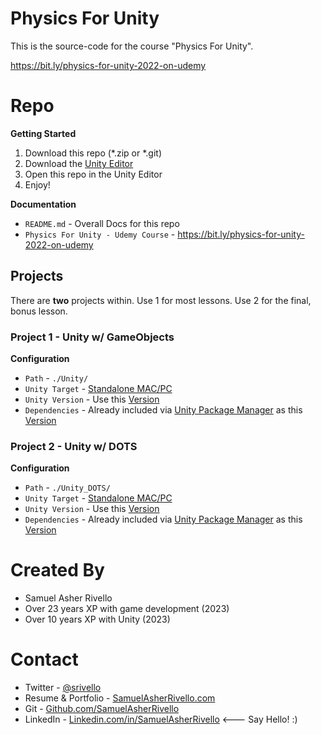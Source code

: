 # Physics For Unity 

This is the source-code for the course "Physics For Unity".

https://bit.ly/physics-for-unity-2022-on-udemy


# Repo

**Getting Started**
1. Download this repo (*.zip or *.git)
1. Download the [Unity Editor](https://store.unity.com/#plans-individual)
1. Open this repo in the Unity Editor
1. Enjoy!

**Documentation**
* `README.md` - Overall Docs for this repo
* `Physics For Unity - Udemy Course` - https://bit.ly/physics-for-unity-2022-on-udemy

## Projects

There are **two** projects within. Use 1 for most lessons. Use 2 for the final, bonus lesson.

### Project 1 - Unity w/ GameObjects

**Configuration**
* `Path` - `./Unity/`
* `Unity Target` - [Standalone MAC/PC](https://support.unity.com/hc/en-us/articles/206336795-What-platforms-are-supported-by-Unity-)
* `Unity Version` - Use this [Version](./Unity/ProjectSettings/ProjectVersion.txt)
* `Dependencies` - Already included via [Unity Package Manager](https://docs.unity3d.com/Manual/upm-ui.html) as this [Version](./Unity/Packages/manifest.json)

### Project 2 - Unity w/ DOTS

**Configuration**
* `Path` - `./Unity_DOTS/`
* `Unity Target` - [Standalone MAC/PC](https://support.unity.com/hc/en-us/articles/206336795-What-platforms-are-supported-by-Unity-)
* `Unity Version` - Use this [Version](./Unity_DOTS/ProjectSettings/ProjectVersion.txt)
* `Dependencies` - Already included via [Unity Package Manager](https://docs.unity3d.com/Manual/upm-ui.html) as this [Version](./Unity/Packages/manifest.json)


Created By
=============

- Samuel Asher Rivello 
- Over 23 years XP with game development (2023)
- Over 10 years XP with Unity (2023)

Contact
=============

- Twitter - <a href="https://twitter.com/srivello/">@srivello</a>
- Resume & Portfolio - <a href="http://www.SamuelAsherRivello.com">SamuelAsherRivello.com</a>
- Git - <a href="https://github.com/SamuelAsherRivello/">Github.com/SamuelAsherRivello</a>
- LinkedIn - <a href="https://Linkedin.com/in/SamuelAsherRivello">Linkedin.com/in/SamuelAsherRivello</a> <--- Say Hello! :)




